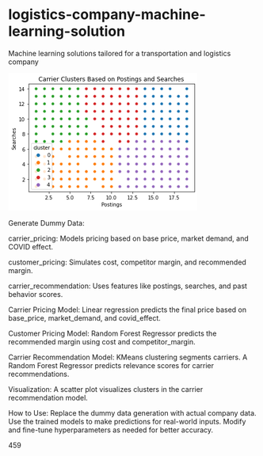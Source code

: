 # logistics-company-machine-learning-solution
Machine learning solutions tailored for a transportation and logistics company

![alt text](https://github.com/gaptab/logistics-company-machine-learning-solution/blob/main/carrier_cluster.png)


Generate Dummy Data:

carrier_pricing: Models pricing based on base price, market demand, and COVID effect.

customer_pricing: Simulates cost, competitor margin, and recommended margin.

carrier_recommendation: Uses features like postings, searches, and past behavior scores.


Carrier Pricing Model: Linear regression predicts the final price based on base_price, market_demand, and covid_effect.

Customer Pricing Model: Random Forest Regressor predicts the recommended margin using cost and competitor_margin.

Carrier Recommendation Model: KMeans clustering segments carriers. A Random Forest Regressor predicts relevance scores for carrier recommendations.

Visualization: A scatter plot visualizes clusters in the carrier recommendation model.

How to Use: 
Replace the dummy data generation with actual company data.
Use the trained models to make predictions for real-world inputs.
Modify and fine-tune hyperparameters as needed for better accuracy.

459
